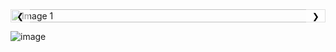 <!DOCTYPE html>
<html lang="en">
<head>
<meta charset="UTF-8">
<meta name="viewport" content="width=device-width, initial-scale=1.0">
<title>Image Slider</title>
<style>
  .slider-container {
    position: relative;
    width: 100%;
    max-width: 100%;
    overflow: hidden;
  }
  .slides {
    display: flex;
    transition: transform 0.5s ease;
  }
  .slide {
    min-width: 100%;
    overflow: hidden;
  }
  .slide img {
    width: 100%;
    height: auto;
  }
  .arrow {
    position: absolute;
    top: 50%;
    transform: translateY(-50%);
    cursor: pointer;
    padding: 10px;
    background-color: rgba(255, 255, 255, 0.5);
    border: none;
    outline: none;
    z-index: 1;
  }
  .prev {
    left: 0;
  }
  .next {
    right: 0;
  }
</style>
</head>
<body>

<div class="slider-container">
  <div class="slides">
    <!-- Add your images here -->
    <div class="slide">
      <img src="image1.jpg" alt="Image 1">
    </div>
    <div class="slide">
      <img src="image2.jpg" alt="Image 2">
    </div>
    <div class="slide">
      <img src="image3.jpg" alt="Image 3">
    </div>
    <!-- Add more slides as needed -->
  </div>
  <button class="arrow prev" onclick="prevSlide()">&#10094;</button>
  <button class="arrow next" onclick="nextSlide()">&#10095;</button>
</div>

<script>
  let slideIndex = 0;
  const slides = document.querySelectorAll('.slide');
  const totalSlides = slides.length;

  function showSlides() {
    slideIndex++;
    if (slideIndex >= totalSlides) {
      slideIndex = 0;
    }
    const slidePosition = -slideIndex * 100;
    document.querySelector('.slides').style.transform = `translateX(${slidePosition}%)`;
  }

  function nextSlide() {
    slideIndex++;
    if (slideIndex >= totalSlides) {
      slideIndex = 0;
    }
    const slidePosition = -slideIndex * 100;
    document.querySelector('.slides').style.transform = `translateX(${slidePosition}%)`;
  }

  function prevSlide() {
    slideIndex--;
    if (slideIndex < 0) {
      slideIndex = totalSlides - 1;
    }
    const slidePosition = -slideIndex * 100;
    document.querySelector('.slides').style.transform = `translateX(${slidePosition}%)`;
  }

  setInterval(showSlides, 2000);
</script>

</body>
</html>

![image](https://github.com/akmj3011/kfd/assets/128561949/69b1f8f0-9875-4e08-9dd6-a3cbd4cdc5e3)
